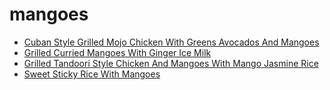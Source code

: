 # mangoes

 * [Cuban Style Grilled Mojo Chicken With Greens Avocados And Mangoes](../../index/c/cuban-style-grilled-mojo-chicken-with-greens-avocados-and-mangoes-4267.json)
 * [Grilled Curried Mangoes With Ginger Ice Milk](../../index/g/grilled-curried-mangoes-with-ginger-ice-milk-51202010.json)
 * [Grilled Tandoori Style Chicken And Mangoes With Mango Jasmine Rice](../../index/g/grilled-tandoori-style-chicken-and-mangoes-with-mango-jasmine-rice-238223.json)
 * [Sweet Sticky Rice With Mangoes](../../index/s/sweet-sticky-rice-with-mangoes.json)
